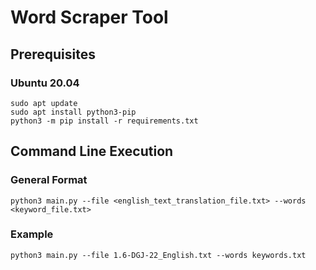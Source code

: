 # Word Scraper Tool
## Prerequisites
### Ubuntu 20.04
	sudo apt update
	sudo apt install python3-pip
	python3 -m pip install -r requirements.txt

## Command Line Execution
### General Format
	
	python3 main.py --file <english_text_translation_file.txt> --words <keyword_file.txt>
	
### Example
	
	python3 main.py --file 1.6-DGJ-22_English.txt --words keywords.txt
